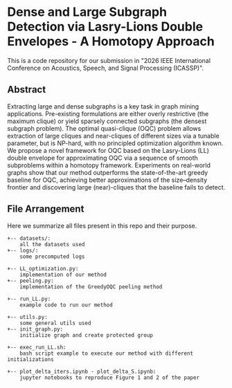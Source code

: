 # Dense and Large Subgraph Detection via Lasry-Lions Double Envelopes - A Homotopy Approach

This is a code repository for our submission in "2026 IEEE International Conference on Acoustics, Speech, and Signal Processing (ICASSP)".

## Abstract
Extracting large and dense subgraphs is a key task in graph mining applications. Pre-existing formulations are either overly restrictive (the maximum clique) or yield sparsely connected subgraphs (the densest subgraph problem). The optimal quasi-clique (OQC) problem allows extraction of large cliques and near-cliques of different sizes via a tunable parameter, but is NP-hard, with no principled optimization algorithm known. We propose a novel framework for OQC based on the Lasry-Lions (LL) double envelope for approximating OQC via a sequence of smooth subproblems within a homotopy framework. Experiments on real-world graphs show that our method outperforms the state-of-the-art greedy baseline for OQC, achieving better approximations of the size–density frontier and discovering large (near)-cliques that the baseline fails to detect.


## File Arrangement

Here we summarize all files present in this repo and their purpose.
```
+-- datasets/: 
    all the datasets used
+-- logs/: 
    some precomputed logs

+-- LL_optimization.py: 
    implementation of our method
+-- peeling.py: 
    implementation of the GreedyOQC peeling method

+-- run_LL.py:    
    example code to run our method

+-- utils.py: 
    some general utils used
+-- init_graph.py: 
    initialize graph and create protected group

+-- exec_run_LL.sh: 
    bash script example to execute our method with different initializations

+-- plot_delta_iters.ipynb - plot_delta_S.ipynb: 
    jupyter notebooks to reproduce Figure 1 and 2 of the paper
```
